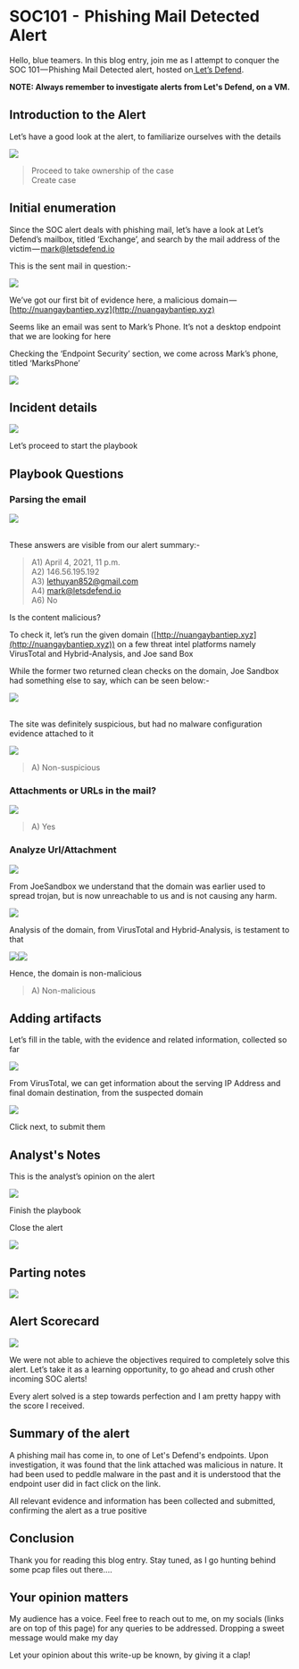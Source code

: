 # SOC101  -  Phishing Mail Detected Alert

Hello, blue teamers. In this blog entry, join me as I attempt to conquer the SOC 101 — Phishing Mail Detected alert, hosted on[ Let’s Defend](https://letsdefend.io).

**NOTE: Always remember to investigate alerts from Let's Defend, on a VM.**

## Introduction to the Alert

Let’s have a good look at the alert, to familiarize ourselves with the details

&#x20;                                           ![](https://cdn-images-1.medium.com/max/1000/1\*KqlRkaOm5oVsrkOPFNE2Pw.png)

> Proceed to take ownership of the case\
> Create case

## Initial enumeration

Since the SOC alert deals with phishing mail, let’s have a look at Let’s Defend’s mailbox, titled ‘Exchange’, and search by the mail address of the victim — [mark@letsdefend.io](mailto:mark@letsdefend.io)

This is the sent mail in question:-

&#x20;                                               ![](https://cdn-images-1.medium.com/max/1000/1\*FuOAk\_aB85QiAfR05uVRQA.png)

We’ve got our first bit of evidence here, a malicious domain — [http://nuangaybantiep.xyz](http://nuangaybantiep.xyz)

Seems like an email was sent to Mark’s Phone. It’s not a desktop endpoint that we are looking for here

Checking the ‘Endpoint Security’ section, we come across Mark’s phone, titled ‘MarksPhone’&#x20;

&#x20;                                               ![](https://cdn-images-1.medium.com/max/1000/1\*mEKTfcSzI6vXh1RjJzrucQ.png)

## Incident details&#x20;

&#x20;                                                ![](https://cdn-images-1.medium.com/max/1000/1\*thV-8FOIpMRccpX7s6W8Ew.png)

Let’s proceed to start the playbook

## Playbook Questions

### Parsing the email

&#x20;                                                 ![](https://cdn-images-1.medium.com/max/1000/1\*RrpxJe7xOaa0JU2\_4k8yfA.png)

\
These answers are visible from our alert summary:-

> A1) April 4, 2021, 11 p.m.\
> A2) 146.56.195.192\
> A3) [lethuyan852@gmail.com](mailto:lethuyan852@gmail.com)\
> A4) [mark@letsdefend.io](mailto:mark@letsdefend.io)\
> A6) No

Is the content malicious?

To check it, let’s run the given domain ([http://nuangaybantiep.xyz](http://nuangaybantiep.xyz)) on a few threat intel platforms namely VirusTotal and Hybrid-Analysis, and Joe sand Box

While the former two returned clean checks on the domain, Joe Sandbox had something else to say, which can be seen below:-

&#x20;                                            ![](https://cdn-images-1.medium.com/max/1000/1\*mnA07tmYEmUJnxhmxbeDjg.png)

\
The site was definitely suspicious, but had no malware configuration evidence attached to it&#x20;

&#x20;                                              ![](https://cdn-images-1.medium.com/max/1000/1\*33fs072\_3B76w8g7SIJ-Ng.png)

> A) Non-suspicious

### Attachments or URLs in the mail?

&#x20;                                                ![](https://cdn-images-1.medium.com/max/1000/1\*Vut6kvw370bCTqKc9g7F0g.png)

> A) Yes

### Analyze Url/Attachment

&#x20;                                                ![](https://cdn-images-1.medium.com/max/1000/1\*xjhkXiMQEx2kAgPI5UaahA.png)

From JoeSandbox we understand that the domain was earlier used to spread trojan, but is now unreachable to us and is not causing any harm.

&#x20;                                            ![](https://cdn-images-1.medium.com/max/1000/1\*i-WvTue4wCa\_AcDn-oKoOA.png)

Analysis of the domain, from VirusTotal and Hybrid-Analysis, is testament to that

&#x20;         ![](https://cdn-images-1.medium.com/max/1500/1\*HfOuqTAagMuyaPsDcjDtmg.png)![](https://cdn-images-1.medium.com/max/250/1\*yM0kuoGA7vwaXBTf9yPUEA.png)

Hence, the domain is non-malicious

> A) Non-malicious

## Adding artifacts

Let’s fill in the table, with the evidence and related information, collected so far

&#x20;                                         ![](https://cdn-images-1.medium.com/max/1000/1\*nbjG2GephmMBwTrQvUiMSw.png)

From VirusTotal, we can get information about the serving IP Address and final domain destination, from the suspected domain

&#x20;                                             ![](https://cdn-images-1.medium.com/max/1000/1\*U4HaIgLxZrUGe3KsNZF3Iw.png)

Click next, to submit them

## Analyst's Notes

This is the analyst’s opinion on the alert

&#x20;                                               ![](https://cdn-images-1.medium.com/max/1000/1\*uIiryO1dZQx1QbrR\_NdBgQ.png)

Finish the playbook

Close the alert

&#x20;                                              ![](https://cdn-images-1.medium.com/max/1000/1\*NYENEYtcUx-f52bnqCAzRw.png)

## Parting notes

&#x20;                                             ![](https://cdn-images-1.medium.com/max/1000/1\*EjSRnc1CqEUQY78EeAJt9g.png)

## Alert Scorecard

&#x20;                                            ![](https://cdn-images-1.medium.com/max/1000/1\*zaOyL6cM6BRJ8p6MB-tvCQ.png)

We were not able to achieve the objectives required to completely solve this alert. Let’s take it as a learning opportunity, to go ahead and crush other incoming SOC alerts!

Every alert solved is a step towards perfection and I am pretty happy with the score I received.

## S**ummary of the alert**

A phishing mail has come in, to one of Let's Defend's endpoints. Upon investigation, it was found that the link attached was malicious in nature. It had been used to peddle malware in the past and it is understood that the endpoint user did in fact click on the link.&#x20;

All relevant evidence and information has been collected and submitted, confirming the alert as a true positive&#x20;

## Conclusion

Thank you for reading this blog entry. Stay tuned, as I go hunting behind some pcap files out there....

## Your opinion matters

My audience has a voice. Feel free to reach out to me, on my socials (links are on top of this page) for any queries to be addressed. Dropping a sweet message would make my day

Let your opinion about this write-up be known, by giving it a clap!
